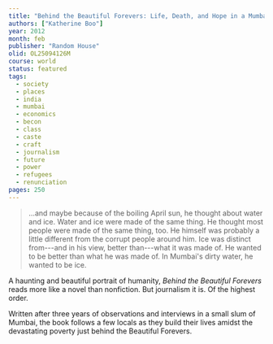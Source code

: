 ```yaml
---
title: "Behind the Beautiful Forevers: Life, Death, and Hope in a Mumbai Undercity"
authors: ["Katherine Boo"]
year: 2012
month: feb
publisher: "Random House"
olid: OL25094126M
course: world
status: featured
tags:
  - society
  - places
  - india
  - mumbai
  - economics
  - becon
  - class
  - caste
  - craft
  - journalism
  - future
  - power
  - refugees
  - renunciation
pages: 250
---
```


> ...and maybe because of the boiling April sun, he thought about water and ice. Water and ice were made of the same thing. He thought most people were made of the same thing, too. He himself was probably a little different from the corrupt people around him. Ice was distinct from---and in his view, better than---what it was made of. He wanted to be better than what he was made of. In Mumbai's dirty water, he wanted to be ice.

A haunting and beautiful portrait of humanity, _Behind the Beautiful Forevers_ reads more like a novel than nonfiction. But journalism it is. Of the highest order.

Written after three years of observations and interviews in a small slum of Mumbai, the book follows a few locals as they build their lives amidst the devastating poverty just behind the Beautiful Forevers.
